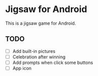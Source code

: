# Jigsaw for Android

This is a jigsaw game for Android.

## TODO

- [ ] Add built-in pictures
- [ ] Celebration after winning
- [ ] Add prompts when click some buttons
- [ ] App icon

